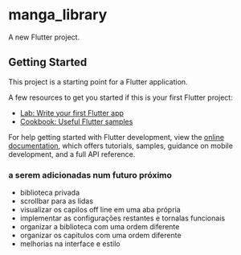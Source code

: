 # manga_library

A new Flutter project.

## Getting Started

This project is a starting point for a Flutter application.

A few resources to get you started if this is your first Flutter project:

- [Lab: Write your first Flutter app](https://docs.flutter.dev/get-started/codelab)
- [Cookbook: Useful Flutter samples](https://docs.flutter.dev/cookbook)

For help getting started with Flutter development, view the
[online documentation](https://docs.flutter.dev/), which offers tutorials,
samples, guidance on mobile development, and a full API reference.

### a serem adicionadas num futuro próximo

- biblioteca privada
- scrollbar para as lidas
- visualizar os capilos off line em uma aba própria
- implementar as configurações restantes e tornalas funcionais
- organizar a biblioteca com uma ordem diferente
- organizar os capitulos com uma ordem diferente
- melhorias na interface e estilo
